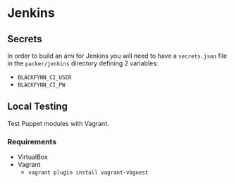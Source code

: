 # Jenkins

## Secrets

In order to build an ami for Jenkins you will need to have a `secrets.json`
file in the `packer/jenkins` directory defining 2 variables:

* `BLACKFYNN_CI_USER`
* `BLACKFYNN_CI_PW`

## Local Testing

Test Puppet modules with Vagrant.

### Requirements

- VirtualBox
- Vagrant
  - `vagrant plugin install vagrant-vbguest`
